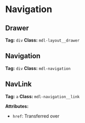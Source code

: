# Navigation
## Drawer
**Tag:** `div`
**Class:** `mdl-layout__drawer`

## Navigation
**Tag:** `div`
**Class:** `mdl-navigation`

## NavLink
**Tag:** `a`
**Class:** `mdl-navigation__link`

**Attributes:**
* `href`: Transferred over

